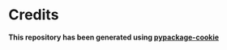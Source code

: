 # Credits

**This repository has been generated using [pypackage-cookie](https://github.com/alvarobartt/pypackage-cookie)**
